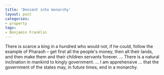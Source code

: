 ```yaml
---
title: 'Descent into monarchy'
layout: post
categories:
- property
tags:
- Benjamin Franklin
---
```


There is scarce a king in a hundred who would not, if he could, follow the example of Pharaoh – get first all the people's money, then all their lands, and then make them and their children servants forever. ... There is a natural inclination in mankind to kingly government. ... I am apprehensive ... that the government of the states may, in future times, end in a monarchy.